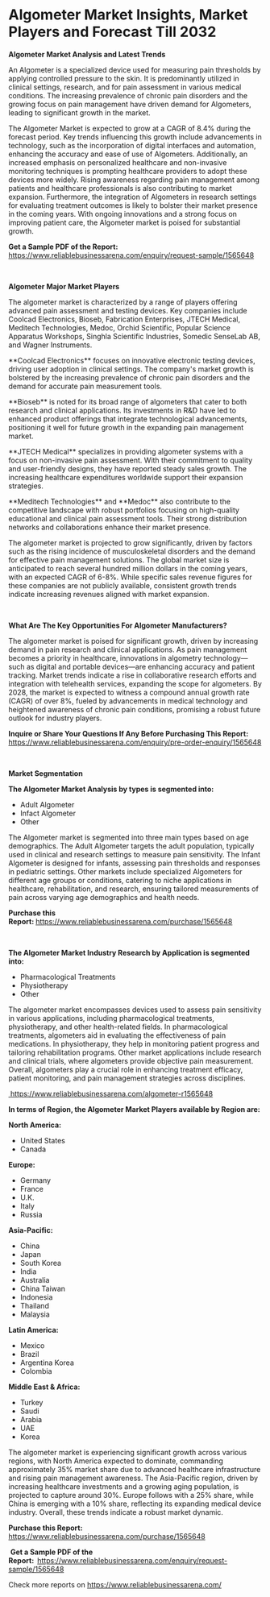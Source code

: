 <p><h1>Algometer Market Insights, Market Players and Forecast Till 2032</h1></p><p><strong>Algometer Market Analysis and Latest Trends</strong></p>
<p><p>An Algometer is a specialized device used for measuring pain thresholds by applying controlled pressure to the skin. It is predominantly utilized in clinical settings, research, and for pain assessment in various medical conditions. The increasing prevalence of chronic pain disorders and the growing focus on pain management have driven demand for Algometers, leading to significant growth in the market.</p><p>The Algometer Market is expected to grow at a CAGR of 8.4% during the forecast period. Key trends influencing this growth include advancements in technology, such as the incorporation of digital interfaces and automation, enhancing the accuracy and ease of use of Algometers. Additionally, an increased emphasis on personalized healthcare and non-invasive monitoring techniques is prompting healthcare providers to adopt these devices more widely. Rising awareness regarding pain management among patients and healthcare professionals is also contributing to market expansion. Furthermore, the integration of Algometers in research settings for evaluating treatment outcomes is likely to bolster their market presence in the coming years. With ongoing innovations and a strong focus on improving patient care, the Algometer market is poised for substantial growth.</p></p>
<p><strong>Get a Sample PDF of the Report:&nbsp;</strong> <a href="https://www.reliablebusinessarena.com/enquiry/request-sample/1565648?utm_campaign=2470&utm_medium=2&utm_source=Github&utm_content=ia&utm_term=03032025&utm_id=algometer">https://www.reliablebusinessarena.com/enquiry/request-sample/1565648</a></p>
<p>&nbsp;</p>
<p><strong>Algometer Major Market Players</strong></p>
<p><p>The algometer market is characterized by a range of players offering advanced pain assessment and testing devices. Key companies include Coolcad Electronics, Bioseb, Fabrication Enterprises, JTECH Medical, Meditech Technologies, Medoc, Orchid Scientific, Popular Science Apparatus Workshops, Singhla Scientific Industries, Somedic SenseLab AB, and Wagner Instruments. </p><p>**Coolcad Electronics** focuses on innovative electronic testing devices, driving user adoption in clinical settings. The company's market growth is bolstered by the increasing prevalence of chronic pain disorders and the demand for accurate pain measurement tools. </p><p>**Bioseb** is noted for its broad range of algometers that cater to both research and clinical applications. Its investments in R&D have led to enhanced product offerings that integrate technological advancements, positioning it well for future growth in the expanding pain management market.</p><p>**JTECH Medical** specializes in providing algometer systems with a focus on non-invasive pain assessment. With their commitment to quality and user-friendly designs, they have reported steady sales growth. The increasing healthcare expenditures worldwide support their expansion strategies.</p><p>**Meditech Technologies** and **Medoc** also contribute to the competitive landscape with robust portfolios focusing on high-quality educational and clinical pain assessment tools. Their strong distribution networks and collaborations enhance their market presence.</p><p>The algometer market is projected to grow significantly, driven by factors such as the rising incidence of musculoskeletal disorders and the demand for effective pain management solutions. The global market size is anticipated to reach several hundred million dollars in the coming years, with an expected CAGR of 6-8%. While specific sales revenue figures for these companies are not publicly available, consistent growth trends indicate increasing revenues aligned with market expansion.</p></p>
<p>&nbsp;</p>
<p><strong>What Are The Key Opportunities For Algometer Manufacturers?</strong></p>
<p><p>The algometer market is poised for significant growth, driven by increasing demand in pain research and clinical applications. As pain management becomes a priority in healthcare, innovations in algometry technology—such as digital and portable devices—are enhancing accuracy and patient tracking. Market trends indicate a rise in collaborative research efforts and integration with telehealth services, expanding the scope for algometers. By 2028, the market is expected to witness a compound annual growth rate (CAGR) of over 8%, fueled by advancements in medical technology and heightened awareness of chronic pain conditions, promising a robust future outlook for industry players.</p></p>
<p><strong>Inquire or Share Your Questions If Any Before Purchasing This Report:</strong> <a href="https://www.reliablebusinessarena.com/enquiry/pre-order-enquiry/1565648?utm_campaign=2470&utm_medium=2&utm_source=Github&utm_content=ia&utm_term=03032025&utm_id=algometer">https://www.reliablebusinessarena.com/enquiry/pre-order-enquiry/1565648</a></p>
<p>&nbsp;</p>
<p><strong>Market Segmentation</strong></p>
<p><strong>The Algometer Market Analysis by types is segmented into:</strong></p>
<p><ul><li>Adult Algometer</li><li>Infact Algometer</li><li>Other</li></ul></p>
<p><p>The Algometer market is segmented into three main types based on age demographics. The Adult Algometer targets the adult population, typically used in clinical and research settings to measure pain sensitivity. The Infant Algometer is designed for infants, assessing pain thresholds and responses in pediatric settings. Other markets include specialized Algometers for different age groups or conditions, catering to niche applications in healthcare, rehabilitation, and research, ensuring tailored measurements of pain across varying age demographics and health needs.</p></p>
<p><strong>Purchase this Report:&nbsp;</strong><a href="https://www.reliablebusinessarena.com/purchase/1565648?utm_campaign=2470&utm_medium=2&utm_source=Github&utm_content=ia&utm_term=03032025&utm_id=algometer">https://www.reliablebusinessarena.com/purchase/1565648</a></p>
<p>&nbsp;</p>
<p><strong>The Algometer Market Industry Research by Application is segmented into:</strong></p>
<p><ul><li>Pharmacological Treatments</li><li>Physiotherapy</li><li>Other</li></ul></p>
<p><p>The algometer market encompasses devices used to assess pain sensitivity in various applications, including pharmacological treatments, physiotherapy, and other health-related fields. In pharmacological treatments, algometers aid in evaluating the effectiveness of pain medications. In physiotherapy, they help in monitoring patient progress and tailoring rehabilitation programs. Other market applications include research and clinical trials, where algometers provide objective pain measurement. Overall, algometers play a crucial role in enhancing treatment efficacy, patient monitoring, and pain management strategies across disciplines.</p></p>
<p><a href="https://www.reliablebusinessarena.com/algometer-r1565648?utm_campaign=2470&utm_medium=2&utm_source=Github&utm_content=ia&utm_term=03032025&utm_id=algometer">&nbsp;https://www.reliablebusinessarena.com/algometer-r1565648</a></p>
<p><strong>In terms of Region, the Algometer Market Players available by Region are:</strong></p>
<p>
    <p> <strong> North America: </strong>
        <ul>
            <li>United States</li>
            <li>Canada</li>
        </ul>
        </p> 
    <p> <strong> Europe: </strong>
        <ul>
            <li>Germany</li>
            <li>France</li>
            <li>U.K.</li>
            <li>Italy</li>
            <li>Russia</li>
        </ul>
        </p> 
    <p> <strong> Asia-Pacific: </strong>
        <ul>
            <li>China</li>
            <li>Japan</li>
            <li>South Korea</li>
            <li>India</li>
            <li>Australia</li>
            <li>China Taiwan</li>
            <li>Indonesia</li>
            <li>Thailand</li>
            <li>Malaysia</li>
        </ul>
        </p> 
    <p> <strong> Latin America: </strong>
        <ul>
            <li>Mexico</li>
            <li>Brazil</li>
            <li>Argentina Korea</li>
            <li>Colombia</li>
        </ul>
        </p> 
    <p> <strong> Middle East & Africa: </strong>
        <ul>
            <li>Turkey</li>
            <li>Saudi</li>
            <li>Arabia</li>
            <li>UAE</li>
            <li>Korea</li>
        </ul>
    </p>
    </p>
<p><p>The algometer market is experiencing significant growth across various regions, with North America expected to dominate, commanding approximately 35% market share due to advanced healthcare infrastructure and rising pain management awareness. The Asia-Pacific region, driven by increasing healthcare investments and a growing aging population, is projected to capture around 30%. Europe follows with a 25% share, while China is emerging with a 10% share, reflecting its expanding medical device industry. Overall, these trends indicate a robust market dynamic.</p></p>
<p><strong>Purchase this Report: </strong><a href="https://www.reliablebusinessarena.com/purchase/1565648?utm_campaign=2470&utm_medium=2&utm_source=Github&utm_content=ia&utm_term=03032025&utm_id=algometer">https://www.reliablebusinessarena.com/purchase/1565648</a></p>
<p>&nbsp;<strong>Get a Sample PDF of the Report:&nbsp;&nbsp;</strong><a href="https://www.reliablebusinessarena.com/enquiry/request-sample/1565648?utm_campaign=2470&utm_medium=2&utm_source=Github&utm_content=ia&utm_term=03032025&utm_id=algometer">https://www.reliablebusinessarena.com/enquiry/request-sample/1565648</a></p>
<p><strong></strong></p>
<p>Check more reports on <a href="https://www.reliablebusinessarena.com/?utm_campaign=2470&utm_medium=2&utm_source=Github&utm_content=ia&utm_term=03032025&utm_id=algometer">https://www.reliablebusinessarena.com/</a></p>